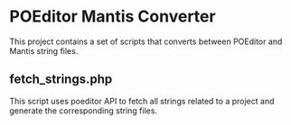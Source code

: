 # POEditor Mantis Converter

This project contains a set of scripts that converts between POEditor
and Mantis string files.

## fetch_strings.php

This script uses poeditor API to fetch all strings related to a project
and generate the corresponding string files.
